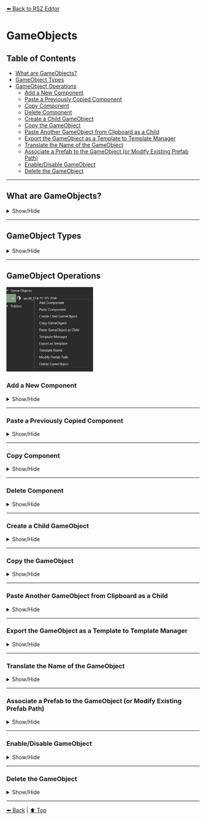 [⬅️ Back to RSZ Editor](./RSZ-Editor.md)

# GameObjects

## Table of Contents

- [What are GameObjects?](#what-are-gameobjects)
- [GameObject Types](#gameobject-types)
- [GameObject Operations](#gameobject-operations)
  - [Add a New Component](#add-a-new-component)
  - [Paste a Previously Copied Component](#paste-a-previously-copied-component)
  - [Copy Component](#copy-component)
  - [Delete Component](#delete-component)
  - [Create a Child GameObject](#create-a-child-gameobject)
  - [Copy the GameObject](#copy-the-gameobject)
  - [Paste Another GameObject from Clipboard as a Child](#paste-another-gameobject-from-clipboard-as-a-child)
  - [Export the GameObject as a Template to Template Manager](#export-the-gameobject-as-a-template-to-template-manager)
  - [Translate the Name of the GameObject](#translate-the-name-of-the-gameobject)
  - [Associate a Prefab to the GameObject (or Modify Existing Prefab Path)](#associate-a-prefab-to-the-gameobject-or-modify-existing-prefab-path)
  - [Enable/Disable GameObject](#enabledisable-gameobject)
  - [Delete the GameObject](#delete-the-gameobject)

---

## What are GameObjects?

<details>
<summary>Show/Hide</summary>

GameObjects are the fundamental building blocks in both `.pfb` (Prefab) and `.scn` (Scene) files.

- In **.pfb files**, a GameObject never has a prefab attached, because it defines the prefab itself.  
    <sub>A prefab is a template for creating objects with predefined properties and components. It allows for easy reuse and instantiation of complex objects.</sub>

- In **.scn files**, GameObjects can represent a wide variety of entities, such as:
  - Enemies
  - Map objects
  - Controllers (e.g., spawn controllers that define conditions for enemy spawning)
  - Other interactive or static elements in the scene

Each GameObject should have a unique **GUID** assigned to it in its `settings` node. This ensures proper identification and referencing by the game.

GameObjects are used to structure and organize the data and logic within both prefabs and scenes.
</details>

---

## GameObject Types

<details>
<summary>Show/Hide</summary>

GameObjects in RSZ files can be:

- **Root GameObjects**  
  - Located directly under the Data Block or inside a Folder.
  - Serve as main entities in the Scene.

- **Child GameObjects**  
  - Part of another GameObject, listed under its `children` node.
  - Can represent:
    - Physical objects attached to the main object.
    - Before/After patterns (e.g., a child GameObject named "before" and another named "after" to represent states such as pre- and post-explosion).
    - Param GameObjects that control the behavior or properties of the parent GameObject.
    - Other specialized roles depending on the context/game.

</details>

---

## GameObject Operations

<img src="../../media/gameobject_operations.png" alt="GameObject Operations" height="220"/>

### Add a New Component

<details>
<summary>Show/Hide</summary>
Add a new component to the selected GameObject to extend its functionality.
</details>

---

### Paste a Previously Copied Component

<details>
<summary>Show/Hide</summary>

Insert a component from the clipboard into the current GameObject.

</details>

---

### Copy Component

<details>
<summary>Show/Hide</summary>

To copy a component, navigate to the **Components** node under the GameObject and right-click the component you want to copy.  
Select **Copy Component** from the context menu.

<img src="../../media/copy_component.png" alt="Copy Component"/>

</details>

---

### Delete Component

<details>
<summary>Show/Hide</summary>

To delete a component, navigate to the **Components** node under the GameObject and right-click the component you want to delete.  
Select **Delete Component** from the context menu.

<img src="../../media/delete_component.png" alt="Delete Component"/>

</details>

---

### Create a Child GameObject

<details>
<summary>Show/Hide</summary>

Add a new GameObject as a child under the selected GameObject.

</details>

---

### Copy the GameObject

<details>
<summary>Show/Hide</summary>

Copy the selected GameObject to the clipboard for duplication or transfer.

</details>

---

### Paste Another GameObject from Clipboard as a Child

<details>
<summary>Show/Hide</summary>

Insert a copied GameObject as a child under the current GameObject.

</details>

---

### Export the GameObject as a Template to Template Manager

<details>
<summary>Show/Hide</summary>

Save the GameObject as a reusable template for future use.

</details>

---

### Translate the Name of the GameObject

<details>
<summary>Show/Hide</summary>

Automatically translate the GameObject's name to your preferred language.

</details>

---

### Associate a Prefab to the GameObject (or Modify Existing Prefab Path)

<details>
<summary>Show/Hide</summary>

Link a prefab to the GameObject or change the path of an existing prefab association.

</details>

---

### Enable/Disable GameObject

<details>
<summary>Show/Hide</summary>

To enable a GameObject, make sure both **UpdateSelf** and **DrawSelf** are toggled on under its `settings` node.  
Disabling a GameObject will deactivate it and its children.

<img src="../../media/toggle_gameobject.png" alt="Toggle GameObject"/>

</details>

---

### Delete the GameObject

<details>
<summary>Show/Hide</summary>

Remove the GameObject and all its children from the file.

</details>

---

[⬅️ Back](../README.md) | [⬆️ Top](#games)